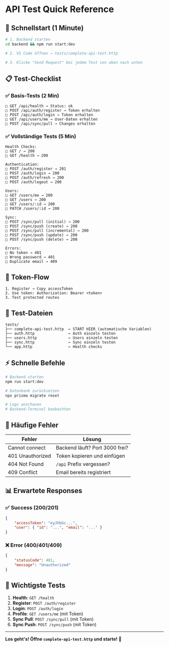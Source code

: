 # API Test Quick Reference

## 🚀 Schnellstart (1 Minute)

```bash
# 1. Backend starten
cd backend && npm run start:dev

# 2. VS Code öffnen → tests/complete-api-test.http

# 3. Klicke "Send Request" bei jedem Test von oben nach unten
```

## 📋 Test-Checklist

### ✅ Basis-Tests (2 Min)

```
□ GET /api/health → Status: ok
□ POST /api/auth/register → Token erhalten
□ POST /api/auth/login → Token erhalten
□ GET /api/users/me → User-Daten erhalten
□ POST /api/sync/pull → Changes erhalten
```

### ✅ Vollständige Tests (5 Min)

```
Health Checks:
□ GET / → 200
□ GET /health → 200

Authentication:
□ POST /auth/register → 201
□ POST /auth/login → 200
□ POST /auth/refresh → 200
□ POST /auth/logout → 200

Users:
□ GET /users/me → 200
□ GET /users → 200
□ GET /users/:id → 200
□ PATCH /users/:id → 200

Sync:
□ POST /sync/pull (initial) → 200
□ POST /sync/push (create) → 200
□ POST /sync/pull (incremental) → 200
□ POST /sync/push (update) → 200
□ POST /sync/push (delete) → 200

Errors:
□ No token → 401
□ Wrong password → 401
□ Duplicate email → 409
```

## 🔑 Token-Flow

```
1. Register → Copy accessToken
2. Use token: Authorization: Bearer <token>
3. Test protected routes
```

## 📁 Test-Dateien

```
tests/
├── complete-api-test.http  ← START HIER (automatische Variablen)
├── auth.http               ← Auth einzeln testen
├── users.http              ← Users einzeln testen
├── sync.http               ← Sync einzeln testen
└── app.http                ← Health checks
```

## ⚡ Schnelle Befehle

```bash
# Backend starten
npm run start:dev

# Datenbank zurücksetzen
npx prisma migrate reset

# Logs anschauen
# Backend-Terminal beobachten
```

## 🐛 Häufige Fehler

| Fehler           | Lösung                         |
| ---------------- | ------------------------------ |
| Cannot connect   | Backend läuft? Port 3000 frei? |
| 401 Unauthorized | Token kopieren und einfügen    |
| 404 Not Found    | `/api` Prefix vergessen?       |
| 409 Conflict     | Email bereits registriert      |

## 📊 Erwartete Responses

### ✅ Success (200/201)

```json
{
    "accessToken": "eyJhbGc...",
    "user": { "id": "...", "email": "..." }
}
```

### ❌ Error (400/401/409)

```json
{
    "statusCode": 401,
    "message": "Unauthorized"
}
```

## 🎯 Wichtigste Tests

1. **Health**: `GET /health`
2. **Register**: `POST /auth/register`
3. **Login**: `POST /auth/login`
4. **Profile**: `GET /users/me` (mit Token)
5. **Sync Pull**: `POST /sync/pull` (mit Token)
6. **Sync Push**: `POST /sync/push` (mit Token)

---

**Los geht's! Öffne `complete-api-test.http` und starte!** 🚀
